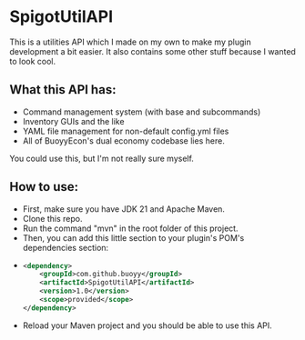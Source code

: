 # SpigotUtilAPI 
This is a utilities API which I made on my own to make my plugin development a bit easier.
It also contains some other stuff because I wanted to look cool. 

## What this API has:
- Command management system (with base and subcommands)
- Inventory GUIs and the like
- YAML file management for non-default config.yml files
- All of BuoyyEcon's dual economy codebase lies here.

You could use this, but I'm not really sure myself. 
## How to use: 
- First, make sure you have JDK 21 and Apache Maven.
- Clone this repo.
- Run the command "mvn" in the root folder of this project.
- Then, you can add this little section to your plugin's POM's dependencies section:
- ```xml
  <dependency>
      <groupId>com.github.buoyy</groupId>
      <artifactId>SpigotUtilAPI</artifactId>
      <version>1.0</version>
      <scope>provided</scope>
  </dependency>
  ```
- Reload your Maven project and you should be able to use this API.
